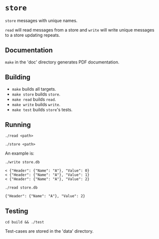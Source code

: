 # `store`

`store` messages with unique names.

`read` will read messages from a store and `write` will write unique messages to
a store updating repeats.

## Documentation

`make` in the 'doc' directory generates PDF documentation.

## Building

* `make` builds all targets.
* `make store` builds `store`.
* `make read` builds `read`.
* `make write` builds `write`.
* `make test` builds `store`'s tests.

## Running

```
./read <path>
```

```
./store <path>
```

An example is:

```
./write store.db

< {"Header": {"Name": "A"}, "Value": 0}
< {"Header": {"Name": "A"}, "Value": 1}
< {"Header": {"Name": "A"}, "Value": 2}
```

```
./read store.db

{"Header": {"Name": "A"}, "Value": 2}
```

## Testing

```
cd build && ./test
```

Test-cases are stored in the 'data' directory.
